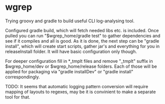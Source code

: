 wgrep
=====

Trying groovy and gradle to build useful CLI log-analysing tool.

Configured gradle build, which will fetch needed libs etc. is included.
Once pulled you can run "$wgrep_home/gradle test" to gather dependencies and see if it compiles and all is good.
As it is done, the next step can be "gradle install", which will create start scripts, gather jar's and everything for you in releaseInstall folder. It will have basic configuration only though.

For deeper configuration fill in *_tmplt files and remove "_tmplt" suffix in $wgrep_home/dev or $wgrep_home/release folders. 
Each of those will be applied for packaging via "gradle installDev" or "gradle install" correspondingly.

TODO:
It seems that automatic logging pattern conversion will require mapping of layouts to regexes, may be it is convinient to make a separate tool for that.
